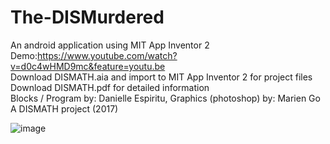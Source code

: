 # The-DISMurdered
An android application using MIT App Inventor 2 <br />
Demo:https://www.youtube.com/watch?v=d0c4wHMD9mc&feature=youtu.be  <br />
Download DISMATH.aia and import to MIT App Inventor 2 for project files <br />
Download DISMATH.pdf for detailed information  <br />
Blocks / Program by: Danielle Espiritu, Graphics (photoshop) by: Marien Go  <br />
A DISMATH project (2017)

![image](https://user-images.githubusercontent.com/28699887/54081160-24bcdf80-433b-11e9-8f68-7d772613f14e.png)

